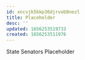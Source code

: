 ```yaml
---
id: xncvjk5bkp36djrvob8nezl
title: Placeholder
desc: ''
updated: 1656253519733
created: 1656253511976
---
```


State Senators Placeholder
